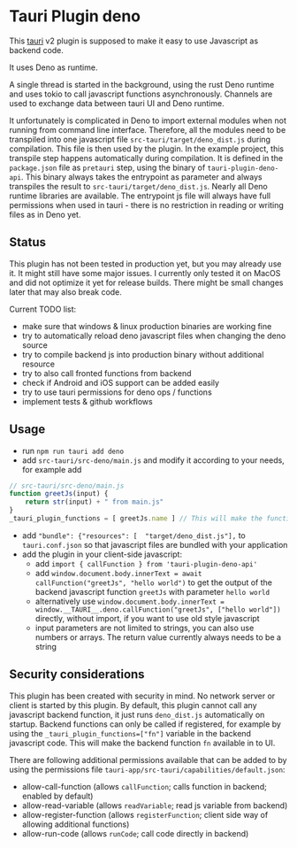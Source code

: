 # Tauri Plugin deno

This [tauri](https://v2.tauri.app/) v2 plugin is supposed to make it easy to use Javascript as backend code.

It uses Deno as runtime. 

A single thread is started in the background, using the rust Deno runtime and uses tokio to call javascript functions asynchronously. Channels are used to exchange data between tauri UI and Deno runtime. 

It unfortunately is complicated in Deno to import external modules when not running from command line interface. Therefore, all the modules need to be transpiled into one javascript file `src-tauri/target/deno_dist.js` during compilation. This file is then used by the plugin. In the example project, this transpile step happens automatically during compilation. It is defined in the `package.json` file as `pretauri` step, using the binary of `tauri-plugin-deno-api`. This binary always takes the entrypoint as parameter and always transpiles the result to `src-tauri/target/deno_dist.js`. Nearly all Deno runtime libraries are available. The entrypoint js file will always have full permissions when used in tauri - there is no restriction in reading or writing files as in Deno yet. 

## Status

This plugin has not been tested in production yet, but you may already use it. It might still have some major issues. I currently only tested it on MacOS and did not optimize it yet for release builds.
There might be small changes later that may also break code.

Current TODO list:
- make sure that windows & linux production binaries are working fine
- try to automatically reload deno javascript files when changing the deno source
- try to compile backend js into production binary without additional resource
- try to also call fronted functions from backend
- check if Android and iOS support can be added easily
- try to use tauri permissions for deno ops / functions
- implement tests & github workflows

## Usage

- run `npm run tauri add deno`
- add `src-tauri/src-deno/main.js` and modify it according to your needs, for example add 

```javascript
// src-tauri/src-deno/main.js
function greetJs(input) {
    return str(input) + " from main.js"
}
_tauri_plugin_functions = [ greetJs.name ] // This will make the function "greetJs" callable from UI
```

- add `"bundle": {"resources": [  "target/deno_dist.js"],` to `tauri.conf.json` so that javascript files are bundled with your application
- add the plugin in your client-side javascript: 
   - add `import { callFunction } from 'tauri-plugin-deno-api'`
   - add `window.document.body.innerText = await callFunction("greetJs", "hello world")` to get the output of the backend javascript function `greetJs` with parameter `hello world`
   - alternatively use `window.document.body.innerText = window.__TAURI__.deno.callFunction("greetJs", ["hello world"])` directly, without import, if you want to use old style javascript
   - input parameters are not limited to strings, you can also use numbers or arrays. The return value currently always needs to be a string


## Security considerations
This plugin has been created with security in mind.
No network server or client is started by this plugin.
By default, this plugin cannot call any javascript backend function, it just runs `deno_dist.js` automatically on startup. Backend functions can only be called if registered, for example by using the `_tauri_plugin_functions=["fn"]` variable in the backend javascript code. This will make the backend function `fn` available in to UI.

There are following additional permissions available that can be added to by using the permissions file `tauri-app/src-tauri/capabilities/default.json`:

- allow-call-function (allows `callFunction`; calls function in backend; enabled by default)
- allow-read-variable (allows `readVariable`; read js variable from backend)
- allow-register-function (allows `registerFunction`; client side way of allowing additional functions)
- allow-run-code  (allows `runCode`; call code directly in backend)